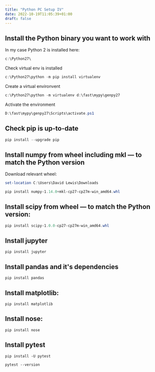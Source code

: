 ```yaml
---
title: "Python PC Setup IV"
date: 2022-10-19T11:05:39+01:00
draft: false
---
```



## Install the Python binary you want to work with

In my case Python 2 is installed here:
```powershell
c:\Python27\
```

Check virtual env is installed
```powershell
c:\Python27\python -m pip install virtualenv
```


Create a virtual environvent
```powershell
c:\Python27\python -m virtualenv d:\fast\mypy\genpy27
```


Activate the environment
```powershell
D:\fast\mypy\genpy27\Scripts\activate.ps1
```

## Check pip is up-to-date

```powershell
pip install --upgrade pip
```

## Install numpy from wheel including mkl &mdash; to match the Python version
Download relevant wheel:

```powershell
set-location C:\Users\David Lewis\Downloads
```

```powershell
pip install numpy-1.14.0+mkl-cp27-cp27m-win_amd64.whl
```

## Install scipy from wheel &mdash; to match the Python version:

```powershell
pip install scipy-1.0.0-cp27-cp27m-win_amd64.whl
```

## Install jupyter
```shell
pip install jupyter
```

## Install pandas and it's dependencies

```shell
pip install pandas
```

## Install matplotlib:

```shell
pip install matplotlib
```

## Install nose:
```shell
pip install nose
```

## Install pytest
```shell
pip install -U pytest
```

```shell
pytest --version
```
